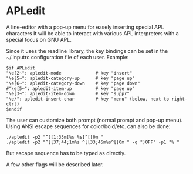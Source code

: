 APLedit
=======

A line-editor with a pop-up menu for easely inserting special APL characters
It will be able to interact with various APL interpreters with a special focus
on GNU APL.

Since it uses the readline library, the key bindings can be set in the ~/.inputrc
configuration file of each user. Example:

    $if APLedit
    "\e[2~": apledit-mode             # key "insert"
    "\e[5~": apledit-category-up      # key "page up"
    "\e[6~": apledit-category-down    # key "page down"
    #"\e[5~": apledit-item-up         # key "page up"
    "\e[3~": apledit-item-down        # key "suppr"
    "\e/": apledit-insert-char        # key "menu" (below, next to right-ctrl)
    $endif

The user can customize both prompt (normal prompt and pop-up menu). Using ANSI
escape sequences for color/bold/etc. can also be done:

    ./apledit -p2 "^[[1;33m[%s %s]^[[0m "
    ./apledit -p2 "^[[37;44;1m%s ^[[33;45m%s^[[0m " -q ")OFF" -p1 "% "

But escape sequence has to be typed as directly.

A few other flags will be described later.
